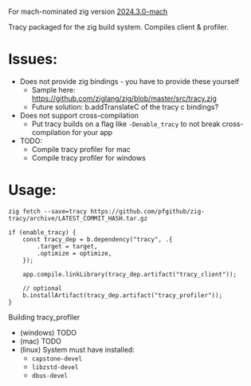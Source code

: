 For mach-nominated zig version [2024.3.0-mach](https://machengine.org/about/nominated-zig/#202430-mach)

Tracy packaged for the zig build system. Compiles client & profiler.

# Issues:

- Does not provide zig bindings - you have to provide these yourself
  - Sample here: https://github.com/ziglang/zig/blob/master/src/tracy.zig
  - Future solution: b.addTranslateC of the tracy c bindings?
- Does not support cross-compilation
  - Put tracy builds on a flag like `-Denable_tracy` to not break cross-compilation for your app
- TODO:
  - Compile tracy profiler for mac
  - Compile tracy profiler for windows

# Usage:

```
zig fetch --save=tracy https://github.com/pfgithub/zig-tracy/archive/LATEST_COMMIT_HASH.tar.gz
```

```zig
if (enable_tracy) {
    const tracy_dep = b.dependency("tracy", .{
        .target = target,
        .optimize = optimize,
    });

    app.compile.linkLibrary(tracy_dep.artifact("tracy_client"));

    // optional
    b.installArtifact(tracy_dep.artifact("tracy_profiler"));
}
```

Building tracy_profiler

- (windows) TODO
- (mac) TODO
- (linux) System must have installed:
  - `capstone-devel`
  - `libzstd-devel`
  - `dbus-devel`
